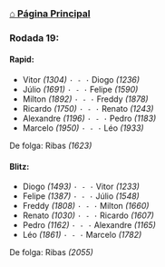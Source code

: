 ### [⌂ Página Principal](https://grupo-de-xadrez.github.io/)

### Rodada 19:

#### Rapid:

* Vitor *(1304)* `· - ·` Diogo *(1236)*  
* Júlio *(1691)* `· - ·` Felipe *(1590)*  
* Milton *(1892)* `· - ·` Freddy *(1878)*  
* Ricardo *(1750)* `· - ·` Renato *(1243)*  
* Alexandre *(1196)* `· - ·` Pedro *(1183)*  
* Marcelo *(1950)* `· - ·` Léo *(1933)*  

De folga: Ribas *(1623)*

#### Blitz:

* Diogo *(1493)* `· - ·` Vitor *(1233)*  
* Felipe *(1387)* `· - ·` Júlio *(1548)*  
* Freddy *(1808)* `· - ·` Milton *(1660)*  
* Renato *(1030)* `· - ·` Ricardo *(1607)*  
* Pedro *(1162)* `· - ·` Alexandre *(1165)*  
* Léo *(1861)* `· - ·` Marcelo *(1782)*  

De folga: Ribas *(2055)*

